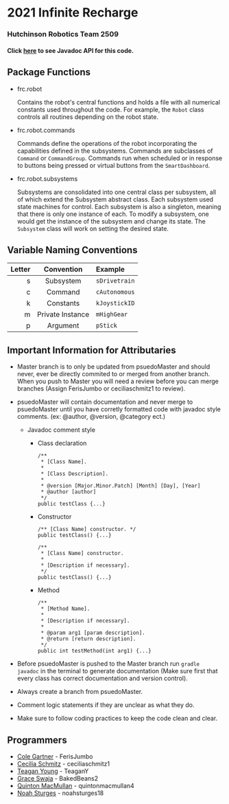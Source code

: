 # 2021 Infinite Recharge

### Hutchinson Robotics Team 2509
#### Click [here](https://hutchinsontigerbots-2509.github.io/Robot-2021/build/docs/javadoc/frc/robot/package-summary.html) to see Javadoc API for this code.

## Package Functions
- frc.robot

  Contains the robot's central functions and holds a file with all numerical constants used throughout the code.  For example, the `Robot` class controls all routines depending on the robot state.
    
- frc.robot.commands

  Commands define the operations of the robot incorporating the capabilities defined in the subsystems.  Commands are subclasses of `Command` or `CommandGroup`.  Commands run when scheduled or in response to buttons being pressed or virtual buttons from the `SmartDashboard`.
  
- frc.robot.subsystems

  Subsystems are consolidated into one central class per subsystem, all of which extend the Subsystem abstract class.  Each subsystem used state machines for control.  Each subsystem is also a singleton, meaning that there is only one instance of each.  To modify a subsystem, one would get the instance of the subsystem and change its state.  The `Subsystem` class will work on setting the desired state.
  

## Variable Naming Conventions
| Letter | Convention | Example |
| -----: | :--------: | :------ |
| s | Subsystem | `sDrivetrain` |
| c | Command | `cAutonomous` |
| k | Constants | `kJoystickID` |
| m | Private Instance| `mHighGear` |
| p | Argument | `pStick` |




## Important Information for Attributaries
- Master branch is to only be updated from psuedoMaster and should never, ever be directly commited to or merged from another branch.  When you push to Master you will need a review
  before you can merge branches (Assign FerisJumbo or ceciliaschmitz1 to review).
- psuedoMaster will contain documentation and never merge to psuedoMaster until you have corretly formatted code with javadoc style comments. (ex: @author, @version, @category ect.)
  - Javadoc comment style
    - Class declaration

      ```
      /**
       * [Class Name].
       *
       * [Class Description].
       *
       * @version [Major.Minor.Patch] [Month] [Day], [Year]
       * @author [author]
       */
      public testClass {...}
      ```

    - Constructor

      ```
      /** [Class Name] constructor. */
      public testClass() {...}
      ```

      ```
      /**
       * [Class Name] constructor.
       *
       * [Description if necessary].
       */
      public testClass() {...}
      ```

    - Method

      ```
      /**
       * [Method Name].
       *
       * [Description if necessary].
       *
       * @param arg1 [param description].
       * @return [return description].
       */
      public int testMethod(int arg1) {...}
      ```
      
- Before psuedoMaster is pushed to the Master branch run `gradle javadoc` in the terminal to generate documentation (Make sure first that every class has correct documentation and version control).
- Always create a branch from psuedoMaster.
- Comment logic statements if they are unclear as what they do.
- Make sure to follow coding practices to keep the code clean and clear.

## Programmers
- [Cole Gartner](https://github.com/FerisJumbo)             - FerisJumbo
- [Cecilia Schmitz](https://github.com/ceciliaschmitz1)     - ceciliaschmitz1
- [Teagan Young](https://github.com/TeaganY)                - TeaganY
- [Grace Swaja](https://github.com/BakedBeans2)             - BakedBeans2
- [Quinton MacMullan](https://github.com/quintonmacmullan4) - quintonmacmullan4
- [Noah Sturges](https://github.com/noahsturges18)          - noahsturges18
